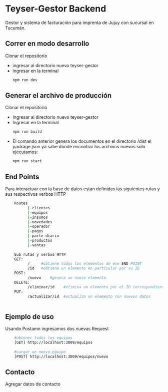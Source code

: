 # Teyser-Gestor Backend
Gestor y sistema de facturación para imprenta de Jujuy con sucursal en Tucumán.

## Correr en modo desarrollo
Clonar el repositorio
- ingresar al directorio nuevo teyser-gestor
- ingresar en la terminal
    ```sh  
    npm run dev
    ```

## Generar el archivo de producción
Clonar el repositorio
- Ingresar al directorio nuevo teyser-gestor
- Ingresar en la terminal
    ```sh  
    npm run build
    ```
- El comando anterior genera los documentos en el directorio /dist el package.json ya sabe donde encontrar los archivos nuevos solo ejecutamos:
    ```sh  
    npm run start
    ```
    
## End Points
Para interactuar con la base de datos estan definidas las siguientes rutas y sus respectivos verbos HTTP
```sh  
    Routes
          |-clientes
          |-equipos
          |-insumos
          |-novedades
          |-operador
          |-pagos
          |-parte-diario
          |-productos
          |-ventas
          
    Sub rutas y verbos HTTP
    GET:
          /     #obtiene todos los elementos de ese END POINT
          /id   #obtiene un elemento en particular por su ID
    POST:
          /nuevo    #genera un nuevo elemento
    DELETE:
          /eliminar/id    #elimina un elemento por el ID correspondiente
    PUT:
          /actualizar/id  #actualiza un elemento con nuevos datos 
          
```
## Ejemplo de uso
Usando Postamn ingresamos dos nuevas Request
```sh  
    #obtener todos los equipos
    [GET] http://localhost:3009/equipos
    
    #cargar un nuevo equipo
    [POST] http://localhost:3009/equipos/nuevo
```

## Contacto
Agregar datos de contacto
